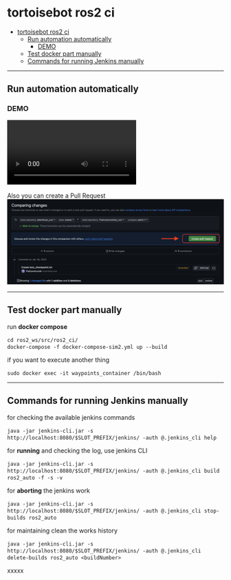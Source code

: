 # tortoisebot ros2 ci

- [tortoisebot ros2 ci](#tortoisebot-ros2-ci)
  - [Run automation automatically](#run-automation-automatically)
    - [DEMO](#demo)
  - [Test docker part manually](#test-docker-part-manually)
  - [Commands for running Jenkins manually](#commands-for-running-jenkins-manually)

-------------------------------------------------

## Run automation automatically
### DEMO
<video controls>
  <source src="pictures/ros2-demo.mp4" type="video/mp4">
Your browser does not support the video tag.
</video>

Also you can create a Pull Request
![alt text](pictures/create-pr.png)

-------------------------------------------------

## Test docker part manually
run **docker compose**
```
cd ros2_ws/src/ros2_ci/
docker-compose -f docker-compose-sim2.yml up --build
```
if you want to execute another thing
```
sudo docker exec -it waypoints_container /bin/bash
```

-------------------------------------------------

## Commands for running Jenkins manually
for checking the available jenkins commands 
```
java -jar jenkins-cli.jar -s http://localhost:8080/$SLOT_PREFIX/jenkins/ -auth @.jenkins_cli help
```
for **running** and checking the log, use jenkins CLI
```
java -jar jenkins-cli.jar -s http://localhost:8080/$SLOT_PREFIX/jenkins/ -auth @.jenkins_cli build ros2_auto -f -s -v
```
for **aborting** the jenkins work
```
java -jar jenkins-cli.jar -s http://localhost:8080/$SLOT_PREFIX/jenkins/ -auth @.jenkins_cli stop-builds ros2_auto
```
for maintaining clean the works history
```
java -jar jenkins-cli.jar -s http://localhost:8080/$SLOT_PREFIX/jenkins/ -auth @.jenkins_cli delete-builds ros2_auto <buildNumber>
```

xxxxx